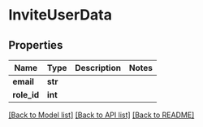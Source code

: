 # InviteUserData

## Properties
Name | Type | Description | Notes
------------ | ------------- | ------------- | -------------
**email** | **str** |  | 
**role_id** | **int** |  | 

[[Back to Model list]](../README.md#documentation-for-models) [[Back to API list]](../README.md#documentation-for-api-endpoints) [[Back to README]](../README.md)



